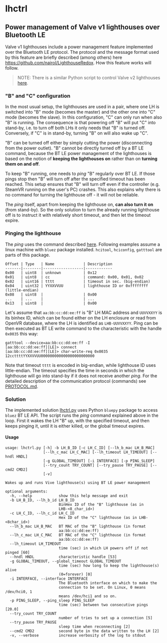 # lhctrl
## Power management of Valve v1 lighthouses over Bluetooth LE

Valve v1 lighthouses include a power management feature implemented over the Bluetooth LE protocol. The protocol and the message format used by this feature are briefly described (among others) here https://github.com/nairol/LighthouseRedox. How this feature works will follow.

>NOTE: There is a similar Python script to control Valve v2 lighthouses [here](https://github.com/risa2000/lh2ctrl).

### "B" and "C" configuration
In the most usual setup, the lighthouses are used in a pair, where one LH is switched into "B" mode (becomes the master) and the other one into "C" mode (becomes the slave). In this configuration, "C" can only run when also "B" is running. The consequence is that powering off "B" will put "C" into stand-by, i.e. to turn off both LHs it only needs that "B" is turned off. Conversely, if "C" is in stand-by, turning "B" on will also wake up "C".

"B" can be turned off either by simply cutting the power (disconnecting from the power outlet). "B" cannot be directly turned off by a BT LE command, because the BT LE power management of the lighthouses is based on the notion of **keeping the lighthouses on** rather than on **turning them on and off**.

To keep "B" running, one needs to *ping* "B" regularly over BT LE. If those pings stop then "B" will turn off after the specified timeout has been reached. This setup ensures that "B" will turn off even if the controller (e.g. SteamVR running on the user's PC) crashes. This also explains why there is no command for turning the lighthouse off - it will not be reliable.

The *ping* itself, apart from keeping the lighthouse on, **can also turn it on** (from stand-by). So the only solution to turn the already running lighthouse off is to instruct it with relatively short timeout, and then let the timeout expire.

### Pinging the lighthouse
The *ping* uses the command described [here](https://github.com/nairol/LighthouseRedox/blob/master/docs/Base%20Station.md#wake-up-and-set-sleep-timeout). Following examples assume a linux machine with `bluez` package installed. `hcitool`, `hciconfig`, `gatttool` are parts of this package.
```
Offset | Type   | Name             | Description
-------|--------|------------------|------------
0x00   | uint8  | unknown          | 0x12
0x01   | uint8  | cc               | command: 0x00, 0x01, 0x02
0x02   | uint16 | tttt             | timeout in sec. (big-endian)
0x04   | uint32 | YYXXVVUU         | lighthouse ID or 0xffffffff (little-endian)
0x08   | uint8  |                  | 0x00
...    | ...    |                  | ...
0x13   | uint8  |                  | 0x00
```

Let's assume that `aa:bb:cc:dd:ee:ff` is "B" LH MAC address and `UUVVXXYY` is its binhex ID, which can be found either on the LH enclosure or read from OpenVR database, where the LH is identified as `LHB-UUVVXXYY`. Ping can be then executed as BT LE write command to the characteristic with the handle `0x0035` this way:
```
gatttool --device=aa:bb:cc:dd:ee:ff -I
[aa:bb:cc:dd:ee:ff][LE]> connect
[aa:bb:cc:dd:ee:ff][LE]> char-write-req 0x0035 12ccttttYYXXVVUU000000000000000000000000
```
Note that timeout `tttt` is encoded in big-endian, while lighthouse ID uses little-endian. The timeout specifies the time in seconds in which the lighthouse will go into stand-by if it does not receive another *ping*. For the detailed description of the communication protocol (commands) see [PROTOCOL.md](/PROTOCOL.md).

### Solution
The implemented solution [lhctrl.py](/pylhctrl/lhctrl.py) uses Python `bluepy` package to access `bluez` BT LE API. The script runs the *ping* command explained above in the loop. First it wakes the LH "B" up, with the specified timeout, and then keeps pinging it, until it is either killed, or the global timeout expires.

#### Usage
```
usage: lhctrl.py [-h] -b LH_B_ID [-c LH_C_ID] [--lh_b_mac LH_B_MAC]
                 [--lh_c_mac LH_C_MAC] [--lh_timeout LH_TIMEOUT] [--hndl HNDL]
                 [-g GLOBAL_TIMEOUT] [-i INTERFACE] [-p PING_SLEEP]
                 [--try_count TRY_COUNT] [--try_pause TRY_PAUSE] [--cmd2 CMD2]
                 [-v]

Wakes up and runs Vive lighthouse(s) using BT LE power management

optional arguments:
  -h, --help            show this help message and exit
  -b LH_B_ID, --lh_b_id LH_B_ID
                        BinHex ID of the "B" lighthouse (as in
                        LHB-<8_char_id>)
  -c LH_C_ID, --lh_c_id LH_C_ID
                        Hex ID of the "C" lighthouse (as in LHB-<8char_id>)
  --lh_b_mac LH_B_MAC   BT MAC of the "B" lighthouse (in format
                        aa:bb:cc:dd:ee:ff)
  --lh_c_mac LH_C_MAC   BT MAC of the "C" lighthouse (in format
                        aa:bb:cc:dd:ee:ff)
  --lh_timeout LH_TIMEOUT
                        time (sec) in which LH powers off if not pinged [60]
  --hndl HNDL           characteristic handle [53]
  -g GLOBAL_TIMEOUT, --global_timeout GLOBAL_TIMEOUT
                        time (sec) how long to keep the lighthouse(s) alive
                        (0=forever) [0]
  -i INTERFACE, --interface INTERFACE
                        The Bluetooth interface on which to make the
                        connection to be set. On Linux, 0 means /dev/hci0, 1
                        means /dev/hci1 and so on.
  -p PING_SLEEP, --ping_sleep PING_SLEEP
                        time (sec) between two consecutive pings [20.0]
  --try_count TRY_COUNT
                        number of tries to set up a connection [5]
  --try_pause TRY_PAUSE
                        sleep time when reconnecting [2]
  --cmd2 CMD2           second byte in the data written to the LH [2]
  -v, --verbose         increase verbosity of the log to stdout
  ```
